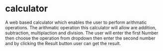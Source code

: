 # calculator

A web based calculator which enables the user to perform arithmatic operations. The arithmatic operation this calculator will allow are addition, subtraction, multiplaction and division. The user will enter the first Number then choose the operation from dropdown then enter the second number and by clicking the Result button user can get the result.
